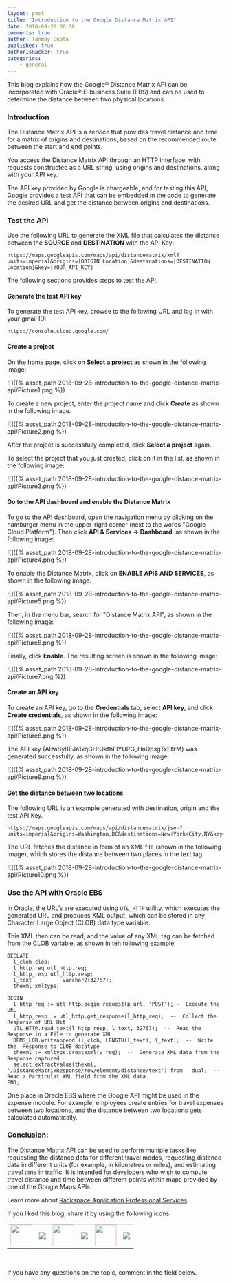 ```yaml
---
layout: post
title: "Introduction to the Google Distance Matrix API"
date: 2018-09-28 00:00
comments: true
author: Tanmay Gupta
published: true
authorIsRacker: true
categories:
    - general
---
```


This blog explains how the Google&reg; Distance Matrix API can be incorporated
with Oracle&reg; E-business Suite (EBS) and can be used to determine the distance
between two physical locations.

<!-- more -->

### Introduction

The Distance Matrix API is a service that provides travel distance and time for
a matrix of origins and destinations, based on the recommended route between
the start and end points.

You access the Distance Matrix API through an HTTP interface, with requests
constructed as a URL string, using origins and destinations, along with your
API key.

The API key provided by Google is chargeable, and for testing this API, Google
provides a test API that can be embedded in the code to generate the desired URL
and get the distance between origins and destinations.

### Test the API

Use the following URL to generate the XML file that calculates the distance
between the **SOURCE** and **DESTINATION** with the API Key:

    https://maps.googleapis.com/maps/api/distancematrix/xml?units=imperial&origins=[ORIGIN Location]&destinations=[DESTINATION Location]&key=[YOUR_API_KEY]

The following sections provides steps to test the API.

#### Generate the test API key

To generate the test API key, browse to the following URL and log in with your
gmail ID:

    https://console.cloud.google.com/

#### Create a project

On the home page, click on **Select a project** as shown in the following image:

![]({% asset_path 2018-09-28-introduction-to-the-google-distance-matrix-api/Picture1.png %})

To create a new project, enter the project name and click **Create** as shown
in the following image.

![]({% asset_path 2018-09-28-introduction-to-the-google-distance-matrix-api/Picture2.png %})

After the project is successfully completed, click **Select a project** again.

To select the project that you just created, click on it in the list, as shown
in the following image:

![]({% asset_path 2018-09-28-introduction-to-the-google-distance-matrix-api/Picture3.png %})

#### Go to the API dashboard and enable the Distance Matrix

To go to the API dashboard, open the navigation menu by clicking on the
hamburger menu in the upper-right corner (next to the words "Google Cloud Platform").
Then click **API & Services -> Dashboard**, as shown in the following image:

![]({% asset_path 2018-09-28-introduction-to-the-google-distance-matrix-api/Picture4.png %})

To enable the Distance Matrix, click on **ENABLE APIS AND SERVICES**, as shown
in the following image:

![]({% asset_path 2018-09-28-introduction-to-the-google-distance-matrix-api/Picture5.png %})

Then, in the menu bar, search for "Distance Matrix API", as shown in the
following image:

![]({% asset_path 2018-09-28-introduction-to-the-google-distance-matrix-api/Picture6.png %})

Finally, click **Enable**.  The resulting screen is shown in the following image:

![]({% asset_path 2018-09-28-introduction-to-the-google-distance-matrix-api/Picture7.png %})

#### Create an API key

To create an API key, go to the **Credentials** tab, select **API key**, and
click **Create credentials**, as shown in the following image:

![]({% asset_path 2018-09-28-introduction-to-the-google-distance-matrix-api/Picture8.png %})

The API key (AIzaSyBEJa1xqGHtQkfhFlYUPG_HnDpsgTxStzM) was generated successfully,
as shown in the following image:

![]({% asset_path 2018-09-28-introduction-to-the-google-distance-matrix-api/Picture9.png %})

#### Get the distance between two locations

The following URL is an example generated with destination, origin and the test
API Key.

    https://maps.googleapis.com/maps/api/distancematrix/json?units=imperial&origins=Washington,DC&destinations=New+York+City,NY&key=AIzaSyBEJa1xqGHtQkfhFlYUPG_HnDpsgTxStzM

The URL fetches the distance in form of an XML file (shown in the following
image), which stores the distance between two places in the text tag.

![]({% asset_path 2018-09-28-introduction-to-the-google-distance-matrix-api/Picture10.png %})

### Use the API with Oracle EBS

In Oracle, the URL’s are executed using `UTL_HTTP` utility, which executes the
generated URL and produces XML output, which can be stored in any Character
Large Object (CLOB) data type variable.

This XML then can be read, and the value of any XML tag can be fetched from the
CLOB variable, as shown in teh following example:

    DECLARE
      l_clob clob;
      l_http_req utl_http.req;
      l_http_resp utl_http.resp;
      l_text          varchar2(32767);
      thexml xmltype;

    BEGIN
      l_http_req := utl_http.begin_request(p_url, 'POST');--  Execute the URL
      l_http_resp := utl_http.get_response(l_http_req);  --  Collect the Response of URL Hit
      UTL_HTTP.read_text(l_http_resp, l_text, 32767);  --  Read the Response in a File to generate XML
      DBMS_LOB.writeappend (l_clob, LENGTH(l_text), l_text);  --  Write the  Response to CLOB datatype
      thexml := xmltype.createxml(v_req);  --  Generate XML data from the Response captured
      select extractvalue(thexml, '/DistanceMatrixResponse/row/element/distance/text') from   dual;  --  Read a Particulat XML field from the XML data
    END;

One place in Oracle EBS where the Google API might be used in the expense module.
For example, employees create entries for travel expenses between two locations,
and the distance between two locations gets calculated automatically.

### Conclusion:

The Distance Matrix API can be used to perform multiple tasks like requesting
the distance data for different travel modes, requesting distance data in
different units (for example, in kilometres or miles), and estimating travel
time in traffic. It is intended for developers who wish to compute travel
distance and time between different points within maps provided by one of the
Google Maps APIs.

Learn more about [Rackspace Application Professional Services](www.rackspace.com/application-management/professional-services).

<table>
  <tr>If you liked this blog, share it by using the following icons:</tr>
  <tr>
   <td>
       <img src="{% asset_path line-tile.png %}" width=50 >
    </td>
    <td>
      <a href="https://twitter.com/home?status=https%3A//developer.rackspace.com/blog/introduction-to-pgp-encryption-and-decryption/">
        <img src="{% asset_path shareT.png %}">
      </a>
    </td>
    <td>
       <img src="{% asset_path line-tile.png %}" width=50 >
    </td>
    <td>
      <a href="https://www.facebook.com/sharer/sharer.php?u=https%3A//developer.rackspace.com/blog/introduction-to-pgp-encryption-and-decryption/">
        <img src="{% asset_path shareFB.png %}">
      </a>
    </td>
    <td>
       <img src="{% asset_path line-tile.png %}" width=50 >
    </td>
    <td>
      <a href="https://www.linkedin.com/shareArticle?mini=true&url=https%3A//developer.rackspace.com/blog/introduction-to-pgp-encryption-and-decryption&summary=&source=">
        <img src="{% asset_path shareL.png %}">
      </a>
    </td>
  </tr>
</table>

</br>

If you have any questions on the topic, comment in the field below.

